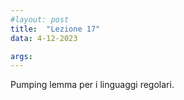 ```yaml
---
#layout: post
title:  "Lezione 17"
data: 4-12-2023

args: 
---
```


Pumping lemma per i linguaggi regolari.